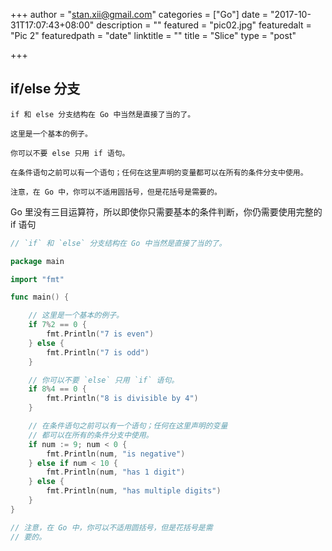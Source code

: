 +++
author = "stan.xii@gmail.com"
categories = ["Go"]
date = "2017-10-31T17:07:43+08:00"
description = ""
featured = "pic02.jpg"
featuredalt = "Pic 2"
featuredpath = "date"
linktitle = ""
title = "Slice"
type = "post"

+++

## if/else 分支
```
if 和 else 分支结构在 Go 中当然是直接了当的了。

这里是一个基本的例子。

你可以不要 else 只用 if 语句。

在条件语句之前可以有一个语句；任何在这里声明的变量都可以在所有的条件分支中使用。

注意，在 Go 中，你可以不适用圆括号，但是花括号是需要的。
```

Go 里没有三目运算符，所以即使你只需要基本的条件判断，你仍需要使用完整的 if 语句

```go
// `if` 和 `else` 分支结构在 Go 中当然是直接了当的了。

package main

import "fmt"

func main() {

    // 这里是一个基本的例子。
    if 7%2 == 0 {
        fmt.Println("7 is even")
    } else {
        fmt.Println("7 is odd")
    }

    // 你可以不要 `else` 只用 `if` 语句。
    if 8%4 == 0 {
        fmt.Println("8 is divisible by 4")
    }

    // 在条件语句之前可以有一个语句；任何在这里声明的变量
    // 都可以在所有的条件分支中使用。
    if num := 9; num < 0 {
        fmt.Println(num, "is negative")
    } else if num < 10 {
        fmt.Println(num, "has 1 digit")
    } else {
        fmt.Println(num, "has multiple digits")
    }
}

// 注意，在 Go 中，你可以不适用圆括号，但是花括号是需
// 要的。

```